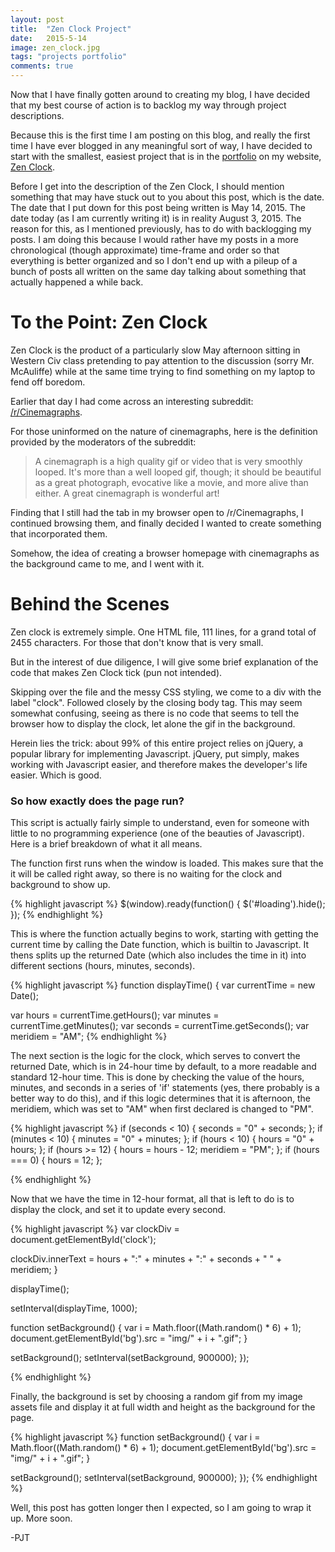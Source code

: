 ```yaml
---
layout: post
title:  "Zen Clock Project"
date:   2015-5-14
image: zen_clock.jpg
tags: "projects portfolio"
comments: true
---
```


<p class="intro"><span class="dropcap">N</span>ow that I have finally gotten around to creating my blog, I have decided that my best course of action is to backlog my way through project descriptions.</p>

Because this is the first time I am posting on this blog, and really the first time I have ever blogged in any meaningful sort of way, I have decided to start with the smallest, easiest project that is in the [portfolio]("http://iampjt.com/#portfolio") on my website, [Zen Clock]("http://iampjt.com/projects/clock").

Before I get into the description of the Zen Clock, I should mention something that may have stuck out to you about this post, which is the date. The date that I put down for this post being written is May 14, 2015. The date today (as I am currently writing it) is in reality August 3, 2015. The reason for this, as I mentioned previously, has to do with backlogging my posts. I am doing this because I would rather have my posts in a more chronological (though approximate) time-frame and order so that everything is better organized and so I don't end up with a pileup of a bunch of posts all written on the same day talking about something that actually happened a while back.

# To the Point: Zen Clock
Zen Clock is the product of a particularly slow May afternoon sitting in Western Civ class pretending to pay attention to the discussion (sorry Mr. McAuliffe) while at the same time trying to find something on my laptop to fend off boredom.

Earlier that day I had come across an interesting subreddit: [/r/Cinemagraphs]("http://reddit.com/r/Cinemagraphs").

For those uninformed on the nature of cinemagraphs, here is the definition provided by the moderators of the subreddit:

<blockquote>
A cinemagraph is a high quality gif or video that is very smoothly looped. It's more than a well looped gif, though; it should be beautiful as a great photograph, evocative like a movie, and more alive than either. A great cinemagraph is wonderful art!
</blockquote>

Finding that I still had the tab in my browser open to /r/Cinemagraphs, I continued browsing them, and finally decided I wanted to create something that incorporated them.

Somehow, the idea of creating a browser homepage with cinemagraphs as the background came to me, and I went with it.

# Behind the Scenes
Zen clock is extremely simple. One HTML file, 111 lines, for a grand total of 2455 characters. For those that don't know that is very small.

But in the interest of due diligence, I will give some brief explanation of the code that makes Zen Clock tick (pun not intended).

Skipping over the file <head> and the messy CSS styling, we come to a div with the label "clock". Followed closely by the closing body tag. This may seem somewhat confusing, seeing as there is no code that seems to tell the browser how to display the clock, let alone the gif in the background.

Herein lies the trick: about 99% of this entire project relies on jQuery, a popular library for implementing Javascript. jQuery, put simply, makes working with Javascript easier, and therefore makes the developer's life easier. Which is good.

### So how exactly does the page run?

This script is actually fairly simple to understand, even for someone with little to no programming experience (one of the beauties of Javascript). Here is a brief breakdown of what it all means.

The function first runs when the window is loaded. This makes sure that the it will be called right away, so there is no waiting for the clock and background to show up.

{% highlight javascript %}
$(window).ready(function() {
  $('#loading').hide();
});
{% endhighlight %}

This is where the function actually begins to work, starting with getting the current time by calling the Date function, which is builtin to Javascript. It thens splits up the returned Date (which also includes the time in it) into different sections (hours, minutes, seconds).

{% highlight javascript %}
function displayTime() {
  var currentTime = new Date();

  var hours = currentTime.getHours();
  var minutes = currentTime.getMinutes();
  var seconds = currentTime.getSeconds();
  var meridiem = "AM";
{% endhighlight %}

The next section is the logic for the clock, which serves to convert the returned Date, which is in 24-hour time by default, to a more readable and standard 12-hour time. This is done by checking the value of the hours, minutes, and seconds in a series of 'if' statements (yes, there probably is a better way to do this), and if this logic determines that it is afternoon, the meridiem, which was set to "AM" when first declared is changed to "PM".

{% highlight javascript %}
if (seconds < 10) {
  seconds = "0" + seconds;
};
if (minutes < 10) {
  minutes = "0" + minutes;
};
if (hours < 10) {
  hours = "0" + hours;
};
if (hours >= 12) {
  hours = hours - 12;
  meridiem = "PM";
};
if (hours === 0) {
  hours = 12;
};

{% endhighlight %}


Now that we have the time in 12-hour format, all that is left to do is to display the clock, and set it to update every second.

{% highlight javascript %}
var clockDiv = document.getElementById('clock');

clockDiv.innerText = hours + ":" + minutes + ":" + seconds + " " + meridiem;
}

displayTime();

setInterval(displayTime, 1000);

function setBackground() {
var i = Math.floor((Math.random() * 6) + 1);
document.getElementById('bg').src = "img/" + i + ".gif";
}

setBackground();
setInterval(setBackground, 900000);
});

{% endhighlight %}

Finally, the background is set by choosing a random gif from my image assets file and display it at full width and height as the background for the page.

{% highlight javascript %}
function setBackground() {
  var i = Math.floor((Math.random() * 6) + 1);
  document.getElementById('bg').src = "img/" + i + ".gif";
}

setBackground();
setInterval(setBackground, 900000);
});
{% endhighlight %}


<span class="dropcap">W</span>ell, this post has gotten longer then I expected, so I am going to wrap it up. More soon.

-PJT
